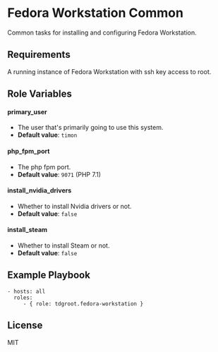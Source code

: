 Fedora Workstation Common
=================================

Common tasks for installing and configuring Fedora Workstation.

Requirements
------------

A running instance of Fedora Workstation with ssh key access to root.

Role Variables
--------------

#### primary_user
- The user that's primarily going to use this system.
- **Default value**: `timon`

#### php_fpm_port
- The php fpm port.
- **Default value**: `9071` (PHP 7.1)

#### install_nvidia_drivers
- Whether to install Nvidia drivers or not.
- **Default value**: `false`

#### install_steam
- Whether to install Steam or not.
- **Default value**: `false`

Example Playbook
----------------

    - hosts: all
      roles:
         - { role: tdgroot.fedora-workstation }

License
-------

MIT
